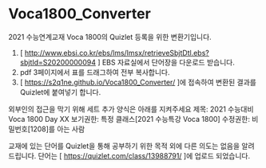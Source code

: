 # Voca1800_Converter
2021 수능연계교재 Voca 1800의 Quizlet 등록을 위한 변환기입니다.

1. [ http://www.ebsi.co.kr/ebs/lms/lmsx/retrieveSbjtDtl.ebs?sbjtId=S20200000094 ] EBS 자료실에서 단어장을 다운로드 받습니다.
2. pdf 3페이지에서 표를 드래그하여 전부 복사합니다.
3. [ https://s2q1ne.github.io/Voca1800_Converter/ ]에 접속하여 변환된 결과를 Quizlet에 붙여넣기 합니다.


외부인의 접근을 막기 위해 세트 추가 양식은 아래를 지켜주세요
제목: 2021 수능대비 Voca 1800 Day XX
보기권한: 특정 클래스[2021 수능특강 Voca 1800]
수정권한: 비밀번호[1208]를 아는 사람


교재에 있는 단어를 Quizlet을 통해 공부하기 위한 목적 외에 다른 의도는 없음을 알려드립니다. 
단어는 [ https://quizlet.com/class/13988791/ ]에 업로드 되었습니다.
